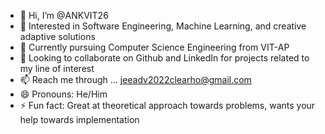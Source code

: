 - 👋 Hi, I’m @ANKVIT26
- 👀 Interested in Software Engineering, Machine Learning, and creative adaptive solutions
- 🌱 Currently pursuing Computer Science Engineering from VIT-AP
- 💞️ Looking to collaborate on Github and LinkedIn for projects related to my line of interest
- 📫 Reach me through ... jeeadv2022clearho@gmail.com
- 😄 Pronouns: He/Him
- ⚡ Fun fact: Great at theoretical approach towards problems, wants your help towards implementation

<!---
ANKVIT26/ANKVIT26 is a ✨ special ✨ repository because its `README.md` (this file) appears on your GitHub profile.
You can click the Preview link to take a look at your changes.
--->
